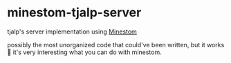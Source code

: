 # minestom-tjalp-server
tjalp's server implementation using [Minestom](https://github.com/Minestom/Minestom)

possibly the most unorganized code that could've been written, but it works🎉
it's very interesting what you can do with minestom.

